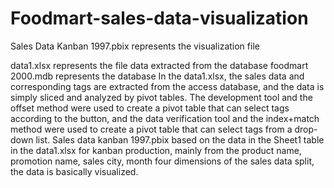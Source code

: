 # Foodmart-sales-data-visualization
Sales Data Kanban 1997.pbix represents the visualization file 

data1.xlsx represents the file data extracted from the database
foodmart 2000.mdb represents the database
In the data1.xlsx, the sales data and corresponding tags are extracted from the access database, and the data is simply sliced and analyzed by pivot tables. The development tool and the offset method were used to create a pivot table that can select tags according to the button, and the data verification tool and the index+match method were used to create a pivot table that can select tags from a drop-down list.
Sales data kanban 1997.pbix based on the data in the Sheet1 table in the data1.xlsx for kanban production, mainly from the product name, promotion name, sales city, month four dimensions of the sales data split, the data is basically visualized.
